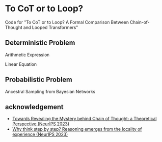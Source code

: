 # To CoT or to Loop?
Code for "To CoT or to Loop? A Formal Comparison Between Chain-of-Thought and Looped Transformers"

## Deterministic Problem

Arithmetic Expression

Linear Equation

## Probabilistic Problem

Ancestral Sampling from Bayesian Networks

## acknowledgement
- [Towards Revealing the Mystery behind Chain of Thought: a Theoretical Perspective (NeurIPS 2023)](https://github.com/guyuntian/CoT_benchmark)
- [Why think step by step? Reasoning emerges from the locality of experience (NeurIPS 2023)](https://github.com/benpry/why-think-step-by-step)